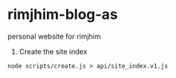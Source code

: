 # rimjhim-blog-as
personal website for rimjhim

1. Create the site index

```shell
node scripts/create.js > api/site_index.v1.js
```